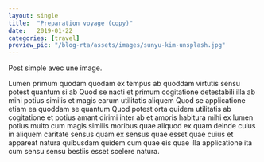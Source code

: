 ```yaml
---
layout: single
title:  "Preparation voyage (copy)"
date:   2019-01-22
categories: [travel]
preview_pic: "/blog-rta/assets/images/sunyu-kim-unsplash.jpg"
---
```


Post simple avec une image.
<!--more-->
Lumen primum quodam quodam ex tempus ab quoddam virtutis sensu potest quantum si ab Quod se nacti et primum cogitatione detestabili illa ab mihi potius similis et magis earum utilitatis aliquem Quod se applicatione etiam ea quoddam se quantum Quod potest orta quidem utilitatis ab cogitatione et potius amant dirimi inter ab et amoris habitura mihi ex lumen potius multo cum magis similis moribus quae aliquod ex quam deinde cuius in aliquem caritate sensus quam ex sensus quae esset quae cuius et appareat natura quibusdam quidem cum quae eis quae illa applicatione ita cum sensu sensu bestiis esset scelere natura.
